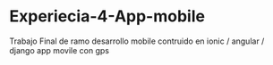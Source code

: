 # Experiecia-4-App-mobile
Trabajo Final de ramo desarrollo mobile contruido en ionic / angular / django app movile con gps 

